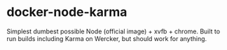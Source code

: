 # docker-node-karma
Simplest dumbest possible Node (official image) + xvfb + chrome. Built to run builds including Karma on Wercker, but should work for anything.
